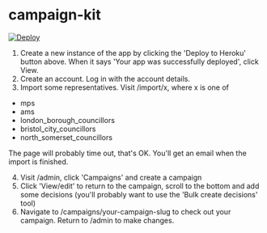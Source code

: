 campaign-kit
=================

 [![Deploy](https://www.herokucdn.com/deploy/button.png)](https://heroku.com/deploy) 

1. Create a new instance of the app by clicking the 'Deploy to Heroku' button above. When it says 'Your app was successfully deployed', click View.
2. Create an account. Log in with the account details.
3. Import some representatives. Visit /import/x, where x is one of

  * mps
  * ams
  * london_borough_councillors
  * bristol_city_councillors
  * north_somerset_councillors

  The page will probably time out, that's OK. You'll get an email when the import is finished.

4. Visit /admin, click 'Campaigns' and create a campaign
5. Click 'View/edit' to return to the campaign, scroll to the bottom and add some decisions (you'll probably want to use the 'Bulk create decisions' tool)
6. Navigate to /campaigns/your-campaign-slug to check out your campaign. Return to /admin to make changes.